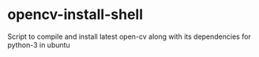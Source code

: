 # opencv-install-shell
Script to compile and install latest open-cv  along with its dependencies for python-3 in ubuntu
